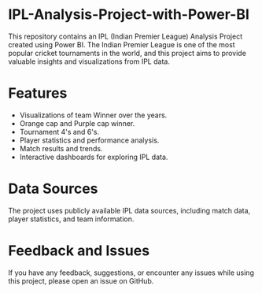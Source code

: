 # IPL-Analysis-Project-with-Power-BI
This repository contains an IPL (Indian Premier League) Analysis Project created using Power BI. The Indian Premier League is one of the most popular cricket tournaments in the world, and this project aims to provide valuable insights and visualizations from IPL data.
<br>
<h1>Features</h1>
<ul>
  <li>Visualizations of team Winner over the years.</li>
  <li>Orange cap and Purple cap winner.</li>
  <li>Tournament 4's and 6's.</li>
  <li>Player statistics and performance analysis.</li>
  <li>Match results and trends.</li>
  <li>Interactive dashboards for exploring IPL data.</li>
</ul>

<h1>Data Sources</h1>
The project uses publicly available IPL data sources, including match data, player statistics, and team information.
<h1>Feedback and Issues</h1>
If you have any feedback, suggestions, or encounter any issues while using this project, please open an issue on GitHub.
